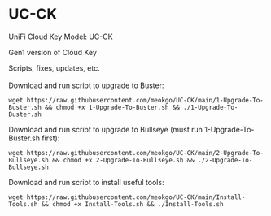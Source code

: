 # UC-CK
UniFi Cloud Key Model: UC-CK

Gen1 version of Cloud Key

Scripts, fixes, updates, etc.
<br />
<br />
Download and run script to upgrade to Buster:
```Shell
wget https://raw.githubusercontent.com/meokgo/UC-CK/main/1-Upgrade-To-Buster.sh && chmod +x 1-Upgrade-To-Buster.sh && ./1-Upgrade-To-Buster.sh
```
Download and run script to upgrade to Bullseye (must run 1-Upgrade-To-Buster.sh first):
```shell
wget https://raw.githubusercontent.com/meokgo/UC-CK/main/2-Upgrade-To-Bullseye.sh && chmod +x 2-Upgrade-To-Bullseye.sh && ./2-Upgrade-To-Bullseye.sh
```
Download and run script to install useful tools:
```shell
wget https://raw.githubusercontent.com/meokgo/UC-CK/main/Install-Tools.sh && chmod +x Install-Tools.sh && ./Install-Tools.sh
```
